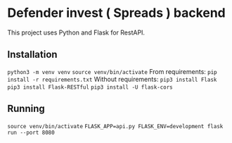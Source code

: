 # Defender invest ( Spreads ) backend

This project uses Python and Flask for RestAPI.

## Installation

`python3 -m venv venv`
`source venv/bin/activate`
From requirements:
`pip install -r requirements.txt`
Without requirements:
`pip3 install Flask`
`pip3 install Flask-RESTful`
`pip3 install -U flask-cors`

## Running

`source venv/bin/activate`
`FLASK_APP=api.py FLASK_ENV=development flask run --port 8080`
